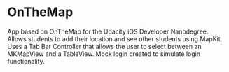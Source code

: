 # OnTheMap

App based on OnTheMap for the Udacity iOS Developer Nanodegree. Allows students to add their location and see other students using MapKit. Uses a Tab Bar Controller that allows the user to select between an MKMapView and a TableView. Mock login created to simulate login functionality.
